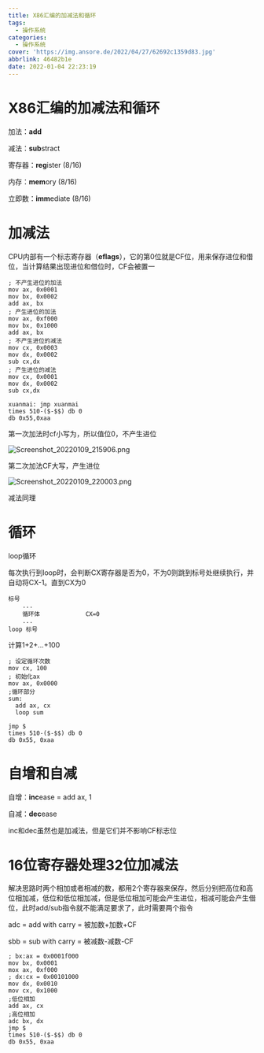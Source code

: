 ```yaml
---
title: X86汇编的加减法和循环
tags:
  - 操作系统
categories:
  - 操作系统
cover: 'https://img.ansore.de/2022/04/27/62692c1359d83.jpg'
abbrlink: 46482b1e
date: 2022-01-04 22:23:19
---
```



# X86汇编的加减法和循环

加法：**add**

减法：**sub**stract

寄存器：**reg**ister (8/16)

内存：**mem**ory (8/16)

立即数：**imm**ediate (8/16)

# 加减法

CPU内部有一个标志寄存器（**eflags**），它的第0位就是CF位，用来保存进位和借位，当计算结果出现进位和借位时，CF会被置一

```
; 不产生进位的加法
mov ax, 0x0001
mov bx, 0x0002
add ax, bx
; 产生进位的加法
mov ax, 0xf000
mov bx, 0x1000
add ax, bx
; 不产生进位的减法
mov cx, 0x0003
mov dx, 0x0002
sub cx,dx
; 产生进位的减法
mov cx, 0x0001
mov dx, 0x0002
sub cx,dx

xuanmai: jmp xuanmai
times 510-($-$$) db 0
db 0x55,0xaa
```

第一次加法时cf小写为，所以值位0，不产生进位

![Screenshot_20220109_215906.png](https://img.ansore.de/2022/05/15/6280e47a1cc90.png)

第二次加法CF大写，产生进位

![Screenshot_20220109_220003.png](https://img.ansore.de/2022/05/15/6280e47c27679.png)

减法同理

# 循环

loop循环

每次执行到loop时，会判断CX寄存器是否为0，不为0则跳到标号处继续执行，并自动将CX-1。直到CX为0

```
标号
    ...
    循环体             CX=0
    ... 
loop 标号
```

计算1+2+...+100

```
; 设定循环次数
mov cx, 100
; 初始化ax
mov ax, 0x0000
;循环部分
sum:
  add ax, cx
  loop sum

jmp $
times 510-($-$$) db 0
db 0x55, 0xaa
```

# 自增和自减

自增：**inc**ease   = add ax, 1

自减：**dec**ease  

inc和dec虽然也是加减法，但是它们并不影响CF标志位

# 16位寄存器处理32位加减法

解决思路时两个相加或者相减的数，都用2个寄存器来保存，然后分别把高位和高位相加减，低位和低位相加减，但是低位相加可能会产生进位，相减可能会产生借位，此时add/sub指令就不能满足要求了，此时需要两个指令

adc = add with carry = 被加数+加数+CF

sbb = sub with carry = 被减数-减数-CF

```
; bx:ax = 0x0001f000
mov bx, 0x0001
mox ax, 0xf000
; dx:cx = 0x00101000
mov dx, 0x0010
mov cx, 0x1000
;低位相加
add ax, cx
;高位相加
adc bx, dx
jmp $
times 510-($-$$) db 0
db 0x55, 0xaa
```
